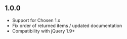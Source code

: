 ## 1.0.0

* Support for Chosen 1.x
* Fix order of returned items / updated documentation
* Compatibility with jQuery 1.9+

